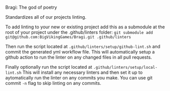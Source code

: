 Bragi:  The god of poetry

Standardizes all of our projects linting.

To add linting to your new or existing project add this as a submodule at the root of your project under the .github/linters folder:
`git submodule add git@github.com:BigVikingGames/Bragi.git .github/linters`

Then run the script located at `.github/linters/setup/github-lint.sh` and commit the generated yml workflow file.
This will automatically setup a github action to run the linter on any changed files in all pull requests.

Finally optionally run the script located at `.github/linters/setup/local-lint.sh`
This will install any necessary linters and then set it up to aytomatically run the linter on any commits you make.
You can use git commit `-n` flag to skip linting on any commits.
